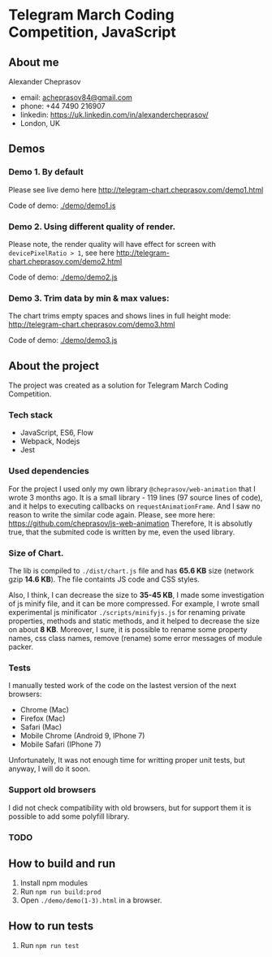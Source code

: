 # Telegram March Coding Competition, JavaScript

## About me
Alexander Cheprasov
- email: acheprasov84@gmail.com
- phone: +44 7490 216907
- linkedin: https://uk.linkedin.com/in/alexandercheprasov/
- London, UK

## Demos

### Demo 1. By default
Please see live demo here http://telegram-chart.cheprasov.com/demo1.html

Code of demo: [./demo/demo1.js](demo/demo1.js)
    
### Demo 2. Using different quality of render.
Please note, the render quality will have effect for screen with `devicePixelRatio > 1`, see here http://telegram-chart.cheprasov.com/demo2.html

Code of demo: [./demo/demo2.js](demo/demo2.js)

### Demo 3. Trim data by min & max values:
The chart trims empty spaces and shows lines in full height mode: http://telegram-chart.cheprasov.com/demo3.html

Code of demo: [./demo/demo3.js](demo/demo3.js)

## About the project
The project was created as a solution for Telegram March Coding Competition.

### Tech stack

- JavaScript, ES6, Flow
- Webpack, Nodejs
- Jest

### Used dependencies
For the project I used only my own library `@cheprasov/web-animation` that I wrote 3 months ago.
It is a small library - 119 lines (97 source lines of code), and it helps to executing callbacks on `requestAnimationFrame`.
And I saw no reason to write the similar code again. Please, see more here: https://github.com/cheprasov/js-web-animation
Therefore, It is absolutly true, that the submited code is written by mе, even the used library.

### Size of Chart.
The lib is compiled to `./dist/chart.js` file and has **65.6 KB** size (network gzip **14.6 KB**).
The file containts JS code and CSS styles.

Also, I think, I can decrease the size to **35-45 KB**, I made some investigation of js minify file, and it can be more compressed.
For example, I wrote small experimental js minificator `./scripts/minifyjs.js` for renaming private properties, methods and static methods,
and it helped to decrease the size on about **8 KB**. Moreover, I sure, it is possible to rename some property names, css class names,
remove (rename) some error messages of module packer. 

### Tests
I manually tested work of the code on the lastest version of the next browsers:
  - Chrome (Mac)
  - Firefox (Mac)
  - Safari (Mac)
  - Mobile Chrome (Android 9, IPhone 7)
  - Mobile Safari (IPhone 7)

Unfortunately, It was not enough time for writting proper unit tests, but anyway, I will do it soon.

### Support old browsers
I did not check compatibility with old browsers, but for support them it is possible to add some polyfill library.

### TODO

## How to build and run

1. Install npm modules
2. Run `npm run build:prod`
3. Open `./demo/demo(1-3).html` in a browser.

## How to run tests

1. Run `npm run test`
